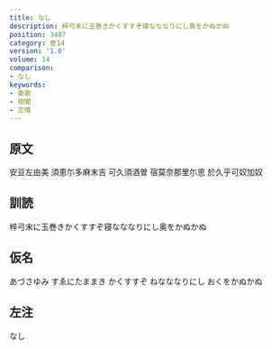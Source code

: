 ```yaml
---
title: なし
description: 梓弓末に玉巻きかくすすぞ寝なななりにし奥をかぬかぬ
position: 3487
category: 巻14
version: '1.0'
volume: 14
comparison:
- なし
keywords:
- 東歌
- 相聞
- 恋情
---
```


## 原文

安豆左由美 須恵尓多麻末吉 可久須酒曽 宿莫奈那里尓思 於久乎可奴加奴

## 訓読

梓弓末に玉巻きかくすすぞ寝なななりにし奥をかぬかぬ

## 仮名

あづさゆみ すゑにたままき かくすすぞ ねなななりにし おくをかぬかぬ

## 左注

なし
